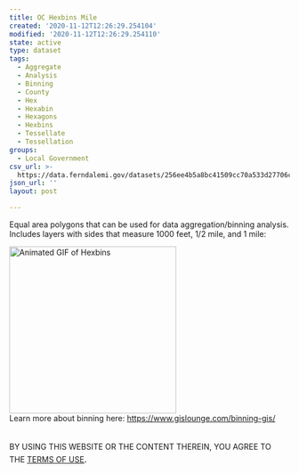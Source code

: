 ```yaml
---
title: OC Hexbins Mile
created: '2020-11-12T12:26:29.254104'
modified: '2020-11-12T12:26:29.254110'
state: active
type: dataset
tags:
  - Aggregate
  - Analysis
  - Binning
  - County
  - Hex
  - Hexabin
  - Hexagons
  - Hexbins
  - Tessellate
  - Tessellation
groups:
  - Local Government
csv_url: >-
  https://data.ferndalemi.gov/datasets/256ee4b5a8bc41509cc70a533d27706c_0.csv?outSR=%7B%22latestWkid%22%3A2253%2C%22wkid%22%3A2253%7D
json_url: ''
layout: post

---
```

Equal area polygons that can be used for data aggregation/binning analysis. Includes layers with sides that measure 1000 feet, 1/2 mile, and 1 mile:<div><div><img alt='Animated GIF of Hexbins' src='https://www.oakgov.com/it/gis/PublishingImages/MOTM_Assets/Hexbin_Animated_GIF.gif' width='300px' /><br /></div><div>Learn more about binning here: <a href='https://www.gislounge.com/binning-gis/'>https://www.gislounge.com/binning-gis/</a></div><div><br /></div><div><br /><div>BY USING THIS WEBSITE OR THE CONTENT THEREIN, YOU AGREE TO THE <u><a href='https://www.oakgov.com/open-data-terms'>TERMS OF USE</a></u><span style='font-family: &quot;Avenir Next W01&quot;, &quot;Avenir Next W00&quot;, &quot;Avenir Next&quot;, Avenir, &quot;Helvetica Neue&quot;, Helvetica, Arial, sans-serif; font-size: 17px;'>. </span><br /></div></div></div>
